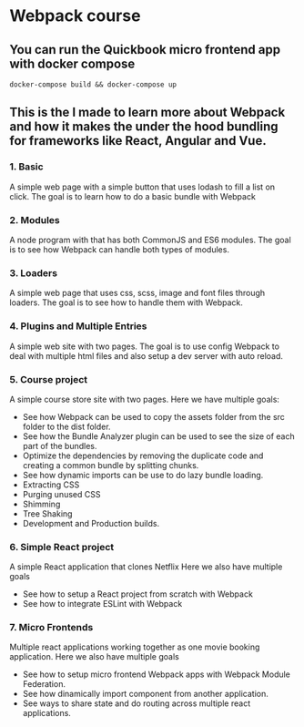 # Webpack course

## You can run the Quickbook micro frontend app with docker compose

```
docker-compose build && docker-compose up
```

## This is the I made to learn more about Webpack and how it makes the under the hood bundling for frameworks like React, Angular and Vue.

### **1. Basic**
A simple web page with a simple button that uses lodash to fill a list on click.
The goal is to learn how to do a basic bundle with Webpack
### **2. Modules**
A node program with that has both CommonJS and ES6 modules. 
The goal is to see how Webpack can handle both types of modules.

### **3. Loaders**
A simple web page that uses css, scss, image and font files through loaders. 
The goal is to see how to handle them with Webpack.

### **4. Plugins and Multiple Entries**
A simple web site with two pages. 
The goal is to use config Webpack to deal with multiple html files and also setup a dev server with auto reload.

### **5. Course project**
A simple course store site with two pages.
Here we have multiple goals:
 - See how Webpack can be used to copy the assets folder from the src folder to the dist folder.
 - See how the Bundle Analyzer plugin can be used to see the size of each part of the bundles. 
 - Optimize the dependencies by removing the duplicate code and creating a common bundle by splitting chunks. 
 - See how dynamic imports can be use to do lazy bundle loading.
 - Extracting CSS
 - Purging unused CSS
 - Shimming
 - Tree Shaking
 - Development and Production builds.
 
### **6. Simple React project**
A simple React application that clones Netflix
Here we also have multiple goals
 - See how to setup a React project from scratch with Webpack
 - See how to integrate ESLint with Webpack

### **7. Micro Frontends**
Multiple react applications working together as one movie booking application.
Here we also have multiple goals
 - See how to setup micro frontend Webpack apps with Webpack Module Federation.
 - See how dinamically import component from another application.
 - See ways to share state and do routing across multiple react applications.
